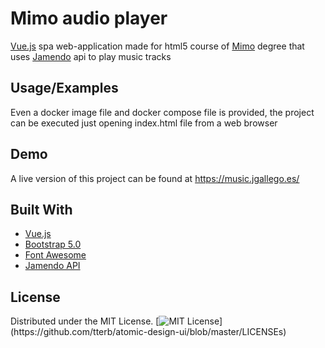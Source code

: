 
# Mimo audio player
[Vue.js](https://vuejs.org/) spa web-application made for html5 course of [Mimo](https://web.upsa.es/mimo/) degree that uses [Jamendo](https://www.jamendo.com/) api to play music tracks

## Usage/Examples
Even a docker image file and docker compose file is provided, the project can be executed just opening index.html file from a web browser

## Demo
A live version of this project can be found at https://music.jgallego.es/

## Built With
* [Vue.js](https://vuejs.org/)
* [Bootstrap 5.0](https://getbootstrap.com/docs/5.0/getting-started/introduction/)
* [Font Awesome](https://fontawesome.com/)
* [Jamendo API](https://developer.jamendo.com/v3.0)

## License
Distributed under the MIT License.
[![MIT License](https://img.shields.io/apm/l/atomic-design-ui.svg?)](https://github.com/tterb/atomic-design-ui/blob/master/LICENSEs)
